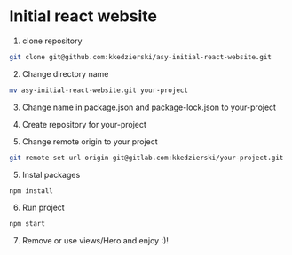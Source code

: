 # Initial react website

1. clone repository

```sh
git clone git@github.com:kkedzierski/asy-initial-react-website.git
```

2. Change directory name

```sh
mv asy-initial-react-website.git your-project
```

3. Change name in package.json and package-lock.json to your-project

4. Create repository for your-project
5. Change remote origin to your project

```sh
git remote set-url origin git@gitlab.com:kkedzierski/your-project.git
```
5. Instal packages
```sh
npm install
```
6. Run project
```sh
npm start
```
7. Remove or use views/Hero and enjoy :)!
